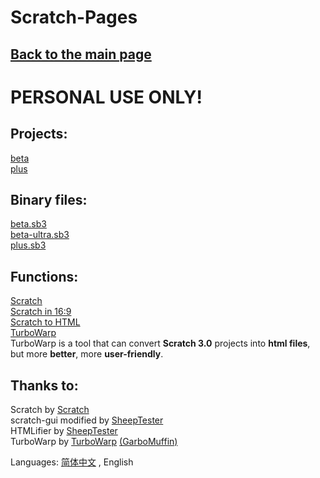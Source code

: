 # Scratch-Pages

## [Back to the main page](../index_en.html)  

# PERSONAL USE ONLY!  

## Projects:
[beta](proj/beta/)  
[plus](proj/plus)

## Binary files:
[beta.sb3](bin/beta.sb3)  
[beta-ultra.sb3](bin/beta-ultra.sb3)  
[plus.sb3](bin/plus.sb3)

## Functions:  
[Scratch](gui/)  
[Scratch in 16:9](gui/16-9/index.html)  
[Scratch to HTML](htmlifier/)  
[TurboWarp](turbowarp/)  
TurboWarp is a tool that can convert **Scratch 3.0** projects into **html files**, but more **better**, more **user-friendly**.  

## Thanks to:
Scratch by [Scratch](https://github.com/LLK)  
scratch-gui modified by [SheepTester](https://github.com/SheepTester)  
HTMLifier by [SheepTester](https://github.com/SheepTester)  
TurboWarp by [TurboWarp](https://github.com/TurboWarp) [(GarboMuffin)](https://github.com/GarboMuffin)  

Languages: [简体中文](README.md) , English
